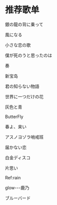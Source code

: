 # 推荐歌单

銀の龍の背に乗って

風になる

小さな恋の歌

僕が死のうと思ったのは

奏

新宝岛

君の知らない物語

世界に一つだけの花

灰色と青

ButterFly

春よ、来い

アスノヨゾラ哨戒班

届かない恋

白金ディスコ

片思い

Ref:rain

glow---鹿乃

ブルーバード
